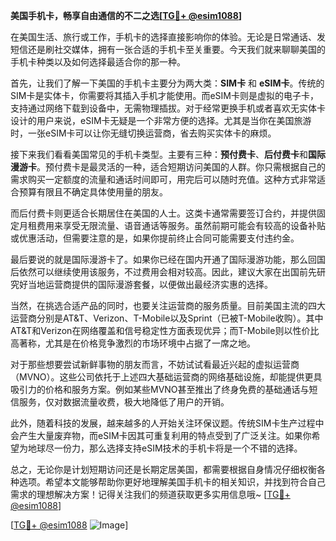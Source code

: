 **美国手机卡，畅享自由通信的不二之选[[TG💪+ @esim1088](https://t.me/s/esim1088)]**

在美国生活、旅行或工作，手机卡的选择直接影响你的体验。无论是日常通话、发短信还是刷社交媒体，拥有一张合适的手机卡至关重要。今天我们就来聊聊美国的手机卡种类以及如何选择最适合你的那一种。

首先，让我们了解一下美国的手机卡主要分为两大类：**SIM卡** 和 **eSIM卡**。传统的SIM卡是实体卡，你需要将其插入手机才能使用。而eSIM卡则是虚拟的电子卡，支持通过网络下载到设备中，无需物理插拔。对于经常更换手机或者喜欢无实体卡设计的用户来说，eSIM卡无疑是一个非常方便的选择。尤其是当你在美国旅游时，一张eSIM卡可以让你无缝切换运营商，省去购买实体卡的麻烦。

接下来我们看看美国常见的手机卡类型。主要有三种：**预付费卡**、**后付费卡**和**国际漫游卡**。预付费卡是最灵活的一种，适合短期访问美国的人群。你只需根据自己的需求购买一定额度的流量和通话时间即可，用完后可以随时充值。这种方式非常适合预算有限且不确定具体使用量的朋友。

而后付费卡则更适合长期居住在美国的人士。这类卡通常需要签订合约，并提供固定月租费用来享受无限流量、语音通话等服务。虽然前期可能会有较高的设备补贴或优惠活动，但需要注意的是，如果你提前终止合同可能需要支付违约金。

最后要说的就是国际漫游卡了。如果你已经在国内开通了国际漫游功能，那么回国后依然可以继续使用该服务，不过费用会相对较高。因此，建议大家在出国前先研究好当地运营商提供的国际漫游套餐，以便做出最经济实惠的选择。

当然，在挑选合适产品的同时，也要关注运营商的服务质量。目前美国主流的四大运营商分别是AT&T、Verizon、T-Mobile以及Sprint（已被T-Mobile收购）。其中AT&T和Verizon在网络覆盖和信号稳定性方面表现优异；而T-Mobile则以性价比高著称，尤其是在价格竞争激烈的市场环境中占据了一席之地。

对于那些想要尝试新鲜事物的朋友而言，不妨试试看最近兴起的虚拟运营商（MVNO）。这些公司依托于上述四大基础运营商的网络基础设施，却能提供更具吸引力的价格和服务方案。例如某些MVNO甚至推出了终身免费的基础通话与短信服务，仅对数据流量收费，极大地降低了用户的开销。

此外，随着科技的发展，越来越多的人开始关注环保议题。传统SIM卡生产过程中会产生大量废弃物，而eSIM卡因其可重复利用的特点受到了广泛关注。如果你希望为地球尽一份力，那么选择支持eSIM技术的手机卡将是一个不错的选择。

总之，无论你是计划短期访问还是长期定居美国，都需要根据自身情况仔细权衡各种选项。希望本文能够帮助你更好地理解美国手机卡的相关知识，并找到符合自己需求的理想解决方案！记得关注我们的频道获取更多实用信息哦~ [[TG💪+ @esim1088](https://t.me/s/esim1088)]

[[TG💪+ @esim1088](https://t.me/s/esim1088) ![Image](https://i.postimg.cc/4NQfJmqS/Snipaste-2025-05-13-00-14-12.png)]